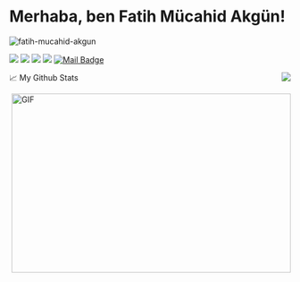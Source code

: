
# Merhaba, ben Fatih Mücahid Akgün! 

<p align="left"> <img src="https://komarev.com/ghpvc/?username=fatih-mucahid-akgun" alt="fatih-mucahid-akgun" /> </p>



[![](https://img.shields.io/badge/twitter-%231DA1F2.svg?&style=for-the-badge&logo=twitter&logoColor=white)](https://twitter.com/mchdakgn)
[![](https://img.shields.io/badge/linkedin-%230077B5.svg?&style=for-the-badge&logo=linkedin&logoColor=white)](https://www.linkedin.com/in/fatih-mucahid-akgun/)
[![](https://img.shields.io/badge/medium-%2312100E.svg?&style=for-the-badge&logo=medium&logoColor=white)](https://medium.com/@fatih-mucahid-akgun)
[![](https://img.shields.io/badge/instagram-%23E4405F.svg?&style=for-the-badge&logo=instagram&logoColor=white)](https://www.instagram.com/fatihmucahid/)
[![Mail Badge](https://img.shields.io/badge/mchdakgn@hotmail.com-c14438?style=for-the-badge&logo=Gmail&logoColor=white&link=mailto:mchdakgn@hotmail.com)](mailto:mchdakgn@hotmail.com)

📈 My Github Stats
<img align='right' src="https://github-readme-stats.vercel.app/api?username=fatih-mucahid-akgun&show_icons=true">

<img align="right" alt="GIF" src="https://github.com/abhisheknaiidu/abhisheknaiidu/blob/master/code.gif?raw=true" width="500" height="320" />


<!--
**fatih-mucahid-akgun/fatih-mucahid-akgun** is a ✨ _special_ ✨ repository because its `README.md` (this file) appears on your GitHub profile.

Here are some ideas to get you started:

- 🔭 I’m currently working on ...
- 🌱 I’m currently learning ...
- 👯 I’m looking to collaborate on ...
- 🤔 I’m looking for help with ...
- 💬 Ask me about ...
- 📫 How to reach me: ...
- 😄 Pronouns: ...
- ⚡ Fun fact: ...
-->
